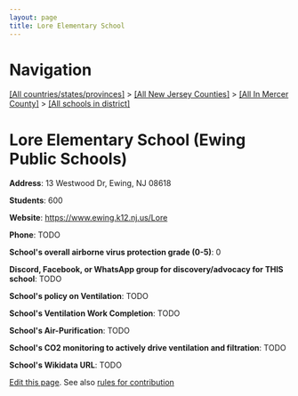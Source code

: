 ```yaml
---
layout: page
title: Lore Elementary School
---
```

# Navigation

[[All countries/states/provinces]](../../../..) > [[All New Jersey Counties]](../../..) > [[All In Mercer County]](../..) > [[All schools in district]](..)

# Lore Elementary School (Ewing Public Schools)

**Address**: 13 Westwood Dr, Ewing, NJ 08618

**Students**: 600

**Website**: <https://www.ewing.k12.nj.us/Lore>

**Phone**: TODO

**School's overall airborne virus protection grade (0-5)**: 0

**Discord, Facebook, or WhatsApp group for discovery/advocacy for THIS school**: TODO

**School's policy on Ventilation**: TODO

**School's Ventilation Work Completion**: TODO

**School's Air-Purification**: TODO

**School's CO2 monitoring to actively drive ventilation and filtration**: TODO

**School's Wikidata URL**: TODO


[Edit this page](https://github.com/ventilate-schools/NJ/edit/main/./Mercer/Ewing_Public_Schools/Lore_Elementary_School.md). See also [rules for contribution](../../../contribution-rules/)